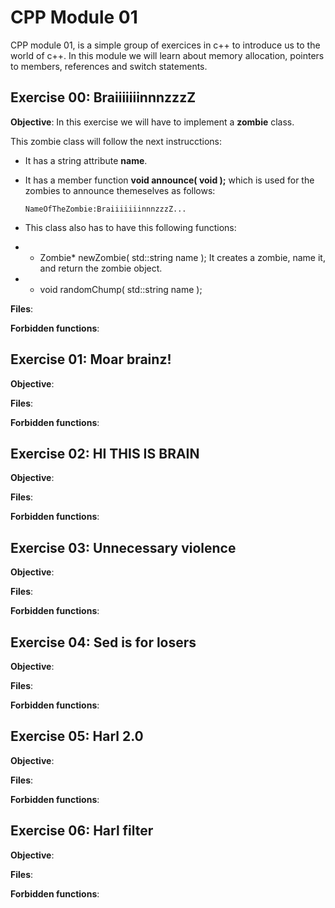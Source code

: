 # CPP Module 01
CPP module 01, is a simple group of exercices in c++ to introduce us to the world of c++. In this module we will learn about memory allocation, pointers to members, references and switch statements.

## Exercise 00: BraiiiiiiinnnzzzZ

**Objective**: In this exercise we will have to implement a **zombie** class.

This zombie class will follow the next instrucctions:

- It has a string attribute **name**.
- It has a member function **void announce( void );** which is used for the zombies to announce themeselves as follows:

      NameOfTheZombie:BraiiiiiiinnnzzzZ...

- This class also has to have this following functions:
- - Zombie* newZombie( std::string name );
    It creates a zombie, name it, and return the zombie object.
- - void  randomChump( std::string name );

**Files**:

**Forbidden functions**:

## Exercise 01: Moar brainz!

**Objective**:

**Files**:

**Forbidden functions**:

## Exercise 02: HI THIS IS BRAIN

**Objective**:

**Files**:

**Forbidden functions**:

## Exercise 03: Unnecessary violence

**Objective**:

**Files**:

**Forbidden functions**:

## Exercise 04: Sed is for losers

**Objective**:

**Files**:

**Forbidden functions**:

## Exercise 05: Harl 2.0

**Objective**:

**Files**:

**Forbidden functions**:

## Exercise 06: Harl filter

**Objective**:

**Files**:

**Forbidden functions**:
